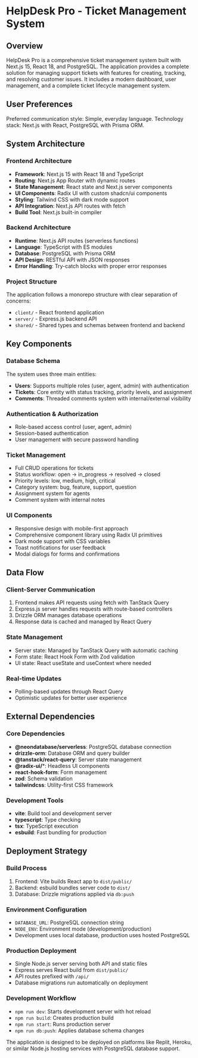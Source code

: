 # HelpDesk Pro - Ticket Management System

## Overview

HelpDesk Pro is a comprehensive ticket management system built with Next.js 15, React 18, and PostgreSQL. The application provides a complete solution for managing support tickets with features for creating, tracking, and resolving customer issues. It includes a modern dashboard, user management, and a complete ticket lifecycle management system.

## User Preferences

Preferred communication style: Simple, everyday language.
Technology stack: Next.js with React, PostgreSQL with Prisma ORM.

## System Architecture

### Frontend Architecture
- **Framework**: Next.js 15 with React 18 and TypeScript
- **Routing**: Next.js App Router with dynamic routes
- **State Management**: React state and Next.js server components
- **UI Components**: Radix UI with custom shadcn/ui components
- **Styling**: Tailwind CSS with dark mode support
- **API Integration**: Next.js API routes with fetch
- **Build Tool**: Next.js built-in compiler

### Backend Architecture
- **Runtime**: Next.js API routes (serverless functions)
- **Language**: TypeScript with ES modules
- **Database**: PostgreSQL with Prisma ORM
- **API Design**: RESTful API with JSON responses
- **Error Handling**: Try-catch blocks with proper error responses

### Project Structure
The application follows a monorepo structure with clear separation of concerns:
- `client/` - React frontend application
- `server/` - Express.js backend API
- `shared/` - Shared types and schemas between frontend and backend

## Key Components

### Database Schema
The system uses three main entities:
- **Users**: Supports multiple roles (user, agent, admin) with authentication
- **Tickets**: Core entity with status tracking, priority levels, and assignment
- **Comments**: Threaded comments system with internal/external visibility

### Authentication & Authorization
- Role-based access control (user, agent, admin)
- Session-based authentication
- User management with secure password handling

### Ticket Management
- Full CRUD operations for tickets
- Status workflow: open → in_progress → resolved → closed
- Priority levels: low, medium, high, critical
- Category system: bug, feature, support, question
- Assignment system for agents
- Comment system with internal notes

### UI Components
- Responsive design with mobile-first approach
- Comprehensive component library using Radix UI primitives
- Dark mode support with CSS variables
- Toast notifications for user feedback
- Modal dialogs for forms and confirmations

## Data Flow

### Client-Server Communication
1. Frontend makes API requests using fetch with TanStack Query
2. Express.js server handles requests with route-based controllers
3. Drizzle ORM manages database operations
4. Response data is cached and managed by React Query

### State Management
- Server state: Managed by TanStack Query with automatic caching
- Form state: React Hook Form with Zod validation
- UI state: React useState and useContext where needed

### Real-time Updates
- Polling-based updates through React Query
- Optimistic updates for better user experience

## External Dependencies

### Core Dependencies
- **@neondatabase/serverless**: PostgreSQL database connection
- **drizzle-orm**: Database ORM and query builder
- **@tanstack/react-query**: Server state management
- **@radix-ui/***: Headless UI components
- **react-hook-form**: Form management
- **zod**: Schema validation
- **tailwindcss**: Utility-first CSS framework

### Development Tools
- **vite**: Build tool and development server
- **typescript**: Type checking
- **tsx**: TypeScript execution
- **esbuild**: Fast bundling for production

## Deployment Strategy

### Build Process
1. Frontend: Vite builds React app to `dist/public/`
2. Backend: esbuild bundles server code to `dist/`
3. Database: Drizzle migrations applied via `db:push`

### Environment Configuration
- `DATABASE_URL`: PostgreSQL connection string
- `NODE_ENV`: Environment mode (development/production)
- Development uses local database, production uses hosted PostgreSQL

### Production Deployment
- Single Node.js server serving both API and static files
- Express serves React build from `dist/public/`
- API routes prefixed with `/api/`
- Database migrations run automatically on deployment

### Development Workflow
- `npm run dev`: Starts development server with hot reload
- `npm run build`: Creates production build
- `npm run start`: Runs production server
- `npm run db:push`: Applies database schema changes

The application is designed to be deployed on platforms like Replit, Heroku, or similar Node.js hosting services with PostgreSQL database support.